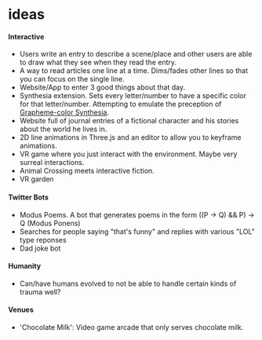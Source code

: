 # ideas

#### Interactive
* Users write an entry to describe a scene/place and other users are able to draw what they see when they read the entry.
* A way to read articles one line at a time. Dims/fades other lines so that you can focus on the single line.
* Website/App to enter 3 good things about that day. 
* Synthesia extension. Sets every letter/number to have a specific color for that letter/number. Attempting to emulate the preception of [Grapheme-color Synthesia](https://en.wikipedia.org/wiki/Grapheme_%E2%86%92_color_synesthesia). 
* Website full of journal entries of a fictional character and his stories about the world he lives in.
* 2D line animations in Three.js and an editor to allow you to keyframe animations.
* VR game where you just interact with the environment. Maybe very surreal interactions.
* Animal Crossing meets interactive fiction.
* VR garden
 
#### Twitter Bots
* Modus Poems. A bot that generates poems in the form ((P -> Q) && P) -> Q (Modus Ponens)
* Searches for people saying "that's funny" and replies with various "LOL" type reponses
* Dad joke bot

#### Humanity
* Can/have humans evolved to not be able to handle certain kinds of trauma well?

#### Venues
* 'Chocolate Milk': Video game arcade that only serves chocolate milk.

